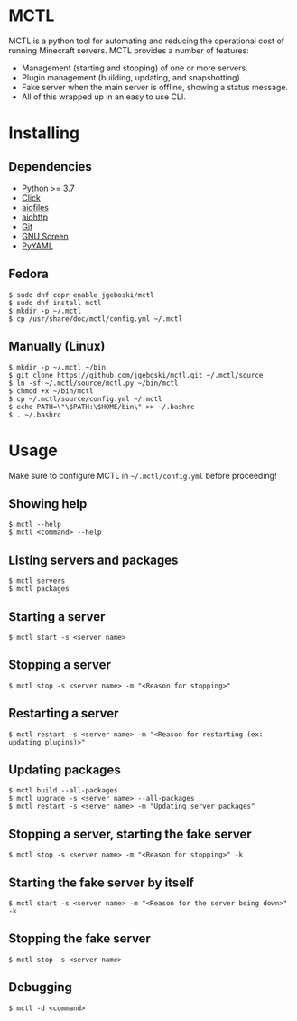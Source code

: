 # MCTL

MCTL is a python tool for automating and reducing the operational cost
of running Minecraft servers. MCTL provides a number of features:

* Management (starting and stopping) of one or more servers.
* Plugin management (building, updating, and snapshotting).
* Fake server when the main server is offline, showing a status message.
* All of this wrapped up in an easy to use CLI.

# Installing

## Dependencies

* Python >= 3.7
* [Click](https://click.palletsprojects.com)
* [aiofiles](https://github.com/Tinche/aiofiles)
* [aiohttp](https://docs.aiohttp.org)
* [Git](https://git-scm.com)
* [GNU Screen](https://www.gnu.org/software/screen)
* [PyYAML](https://pyyaml.org)

## Fedora

```
$ sudo dnf copr enable jgeboski/mctl
$ sudo dnf install mctl
$ mkdir -p ~/.mctl
$ cp /usr/share/doc/mctl/config.yml ~/.mctl
```

## Manually (Linux)

```
$ mkdir -p ~/.mctl ~/bin
$ git clone https://github.com/jgeboski/mctl.git ~/.mctl/source
$ ln -sf ~/.mctl/source/mctl.py ~/bin/mctl
$ chmod +x ~/bin/mctl
$ cp ~/.mctl/source/config.yml ~/.mctl
$ echo PATH=\"\$PATH:\$HOME/bin\" >> ~/.bashrc
$ . ~/.bashrc
```

# Usage

Make sure to configure MCTL in `~/.mctl/config.yml` before proceeding!

## Showing help

```
$ mctl --help
$ mctl <command> --help
```

## Listing servers and packages

```
$ mctl servers
$ mctl packages
```

## Starting a server

```
$ mctl start -s <server name>
```

## Stopping a server

```
$ mctl stop -s <server name> -m "<Reason for stopping>"
```

## Restarting a server

```
$ mctl restart -s <server name> -m "<Reason for restarting (ex: updating plugins)>"
```

## Updating packages

```
$ mctl build --all-packages
$ mctl upgrade -s <server name> --all-packages
$ mctl restart -s <server name> -m "Updating server packages"
```

## Stopping a server, starting the fake server

```
$ mctl stop -s <server name> -m "<Reason for stopping>" -k
```

## Starting the fake server by itself

```
$ mctl start -s <server name> -m "<Reason for the server being down>" -k
```

## Stopping the fake server

```
$ mctl stop -s <server name>
```

## Debugging

```
$ mctl -d <command>
```